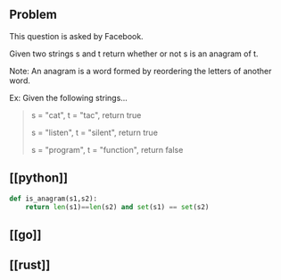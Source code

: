 ## Problem

This question is asked by Facebook.

Given two strings s and t return whether or not s is an anagram of t.

Note: An anagram is a word formed by reordering the letters of another word.

Ex: Given the following strings...

> s = "cat", t = "tac", return true
>
> s = "listen", t = "silent", return true
>
> s = "program", t = "function", return false

## [[python]]

```python
def is_anagram(s1,s2):
    return len(s1)==len(s2) and set(s1) == set(s2)
```

## [[go]]

## [[rust]]

